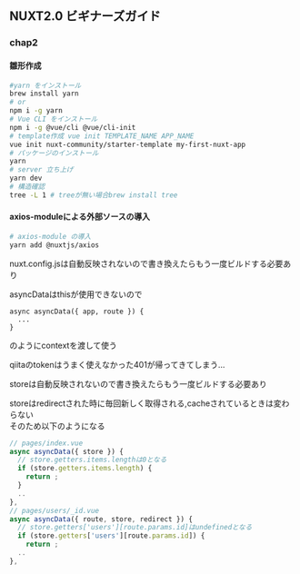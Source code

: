 ## NUXT2.0 ビギナーズガイド
### chap2
#### 雛形作成
```bash
#yarn をインストール
brew install yarn
# or
npm i -g yarn
# Vue CLI をインストール
npm i -g @vue/cli @vue/cli-init
# template作成 vue init TEMPLATE_NAME APP_NAME
vue init nuxt-community/starter-template my-first-nuxt-app
# パッケージのインストール
yarn
# server 立ち上げ
yarn dev
# 構造確認
tree -L 1 # treeが無い場合brew install tree
```
#### axios-moduleによる外部ソースの導入
```bash
# axios-module の導入
yarn add @nuxtjs/axios
```
nuxt.config.jsは自動反映されないので書き換えたらもう一度ビルドする必要あり  

asyncDataはthisが使用できないので
```
async asyncData({ app, route }) {
  ...
}
```
のようにcontextを渡して使う  

qiitaのtokenはうまく使えなかった401が帰ってきてしまう...

storeは自動反映されないので書き換えたらもう一度ビルドする必要あり  

storeはredirectされた時に毎回新しく取得される,cacheされているときは変わらない  
そのため以下のようになる

```Javascript
// pages/index.vue
async asyncData({ store }) {
  // store.getters.items.lengthは0となる
  if (store.getters.items.length) {
    return ;
  }
  ..
},
// pages/users/_id.vue
async asyncData({ route, store, redirect }) {
  // store.getters['users'][route.params.id]はundefinedとなる
  if (store.getters['users'][route.params.id]) {
    return ;
  ..
},
```
